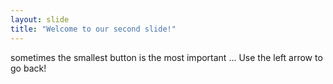 ```yaml
---
layout: slide
title: "Welcome to our second slide!"
---
```

sometimes the smallest button is the most important ...
Use the left arrow to go back!
